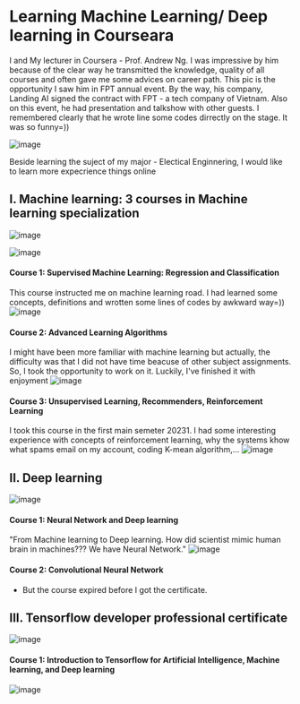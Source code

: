 # Learning Machine Learning/ Deep learning in Courseara

I and My lecturer in Coursera - Prof. Andrew Ng. I was impressive by him because of the clear way he transmitted the knowledge, quality of all courses and often gave me some advices on career path. This pic is the opportunity I saw him in FPT annual event. By the way, his company, Landing AI signed the contract with FPT - a tech company of Vietnam. Also on this event, he had presentation and talkshow with other guests. I remembered clearly that he wrote line some codes dirrectly on the stage. It was so funny=))

![image](https://github.com/user-attachments/assets/7aeecef3-39da-420c-ac2f-5bdf4579f5e2)





Beside learning the suject of my major - Electical Enginnering, I would like to learn more expecrience things online
## I. Machine learning: 3 courses in Machine learning specialization

![image](https://github.com/user-attachments/assets/9a649422-2617-41f7-871e-4783b9ceaa3c)


![image](https://github.com/user-attachments/assets/b9a26bea-d24a-4fe9-9537-c80f3f441418)

#### Course 1: Supervised Machine Learning: Regression and Classification
This course instructed me on machine learning road. I had learned some concepts, definitions and wrotten some lines of codes by awkward way=)) 
![image](https://github.com/user-attachments/assets/ca04825b-7f40-487d-93dd-6b05b5aa3509)

#### Course 2: Advanced Learning Algorithms
I might have been more familiar with machine learning but actually, the difficulty was that I did not have time beacuse of other subject assignments. So, I took the opportunity to work on it. Luckily, I've finished it with enjoyment 
![image](https://github.com/user-attachments/assets/9f9826b4-cb86-4a46-b7b3-c5c2a99fc191)

#### Course 3: Unsupervised Learning, Recommenders, Reinforcement Learning
I took this course in the first main semeter 20231. I had some interesting experience with concepts of reinforcement learning, why the systems khow what spams email on my account, coding K-mean algorithm,...
![image](https://github.com/user-attachments/assets/27e2f232-9dee-4519-8efa-f82f8d93f4f3)

## II. Deep learning
![image](https://github.com/user-attachments/assets/9f7c73f9-ad0e-4b92-a23a-7a0561b49d49)



#### Course 1: Neural  Network and Deep learning
"From Machine learning to Deep learning. How did scientist mimic human brain in machines??? We have Neural Network." 
![image](https://github.com/user-attachments/assets/4ba36207-04d5-45cb-a446-1ac36f51aca8)
#### Course 2: Convolutional Neural Network
* But the course expired before I got the certificate.

## III. Tensorflow developer professional certificate
![image](https://github.com/user-attachments/assets/c45c4788-6c00-4d2b-bde8-8d91d52c48b6)

#### Course 1: Introduction to Tensorflow for Artificial Intelligence, Machine learning, and Deep learning
![image](https://github.com/user-attachments/assets/c631bb76-b140-45e0-958c-2b7cb94c7cf7)








